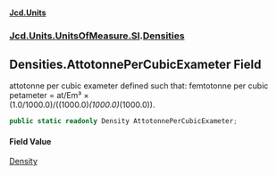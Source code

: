 #### [Jcd.Units](index.md 'index')
### [Jcd.Units.UnitsOfMeasure.SI](Jcd.Units.UnitsOfMeasure.SI.md 'Jcd.Units.UnitsOfMeasure.SI').[Densities](Densities.md 'Jcd.Units.UnitsOfMeasure.SI.Densities')

## Densities.AttotonnePerCubicExameter Field

attotonne per cubic exameter defined such that: femtotonne per cubic petameter = at/Em³ ×  
(1.0/1000.0)/((1000.0)*(1000.0)*(1000.0)).

```csharp
public static readonly Density AttotonnePerCubicExameter;
```

#### Field Value
[Density](Density.md 'Jcd.Units.UnitTypes.Density')